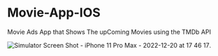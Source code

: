 # Movie-App-IOS


Movie Ads App that Shows The upComing Movies using the TMDb API 

![Simulator Screen Shot - iPhone 11 Pro Max - 2022-12-20 at 17 46 17](https://user-images.githubusercontent.com/97084704/208710031-622c88e0-0922-43cc-aab8-9b115b5cd28b.png).  
